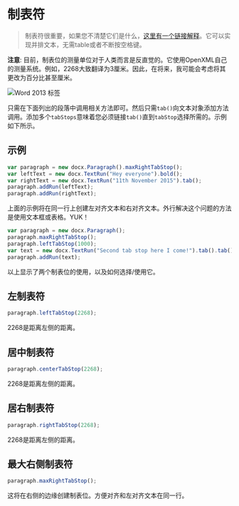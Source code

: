 # 制表符

> 制表符很重要，如果您不清楚它们是什么，[这里有一个链接解释](https://en.wikipedia.org/wiki/Tab_stop)。它可以实现并排文本，无需table或者不断按空格键。

**注意**: 目前，制表位的测量单位对于人类而言是反直觉的。它使用OpenXML自己的测量系统。例如，2268大致翻译为3厘米。因此，在将来，我可能会考虑将其更改为百分比甚至厘米。

![Word 2013 标签](http://www.teachucomp.com/wp-content/uploads/blog-4-22-2015-UsingTabStopsInWord-1024x577.png "Word 2013 Tab Stops")

只需在下面列出的段落中调用相关方法即可。然后只需`tab()`向文本对象添加方法调用。添加多个`tabStops`意味着您必须链接`tab()`直到`tabStop`选择所需的。示例如下所示。

## 示例

```js
var paragraph = new docx.Paragraph().maxRightTabStop();
var leftText = new docx.TextRun("Hey everyone").bold();
var rightText = new docx.TextRun("11th November 2015").tab();
paragraph.addRun(leftText);
paragraph.addRun(rightText);
```
上面的示例将在同一行上创建左对齐文本和右对齐文本。外行解决这个问题的方法是使用文本框或表格。YUK！

```js
var paragraph = new docx.Paragraph();
paragraph.maxRightTabStop();
paragraph.leftTabStop(1000);
var text = new docx.TextRun("Second tab stop here I come!").tab().tab();
paragraph.addRun(text);
```

以上显示了两个制表位的使用，以及如何选择/使用它。

## 左制表符
```js
paragraph.leftTabStop(2268);
```
2268是距离左侧的距离。

## 居中制表符
```js
paragraph.centerTabStop(2268);
```
2268是距离左侧的距离。

## 居右制表符
```js
paragraph.rightTabStop(2268);
```
2268是距离左侧的距离。

## 最大右侧制表符
```js
paragraph.maxRightTabStop();
```
这将在右侧的边缘创建制表位。方便对齐和左对齐文本在同一行。
